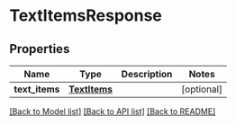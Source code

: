 # TextItemsResponse

## Properties
Name | Type | Description | Notes
------------ | ------------- | ------------- | -------------
**text_items** | [**TextItems**](TextItems.md) |  | [optional] 

[[Back to Model list]](../README.md#documentation-for-models) [[Back to API list]](../README.md#documentation-for-api-endpoints) [[Back to README]](../README.md)


